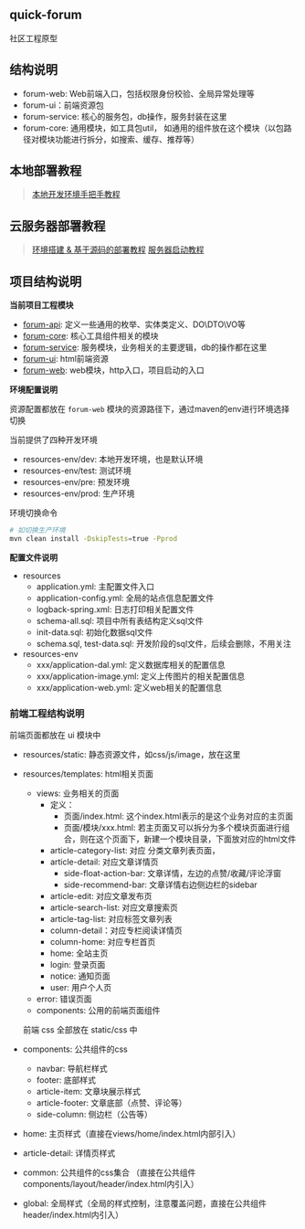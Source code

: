 quick-forum
---

社区工程原型

## 结构说明

- forum-web: Web前端入口，包括权限身份校验、全局异常处理等
- forum-ui：前端资源包
- forum-service: 核心的服务包，db操作，服务封装在这里
- forum-core: 通用模块，如工具包util， 如通用的组件放在这个模块（以包路径对模块功能进行拆分，如搜索、缓存、推荐等）

## 本地部署教程

> [本地开发环境手把手教程](docs/本地开发环境配置教程.md)

## 云服务器部署教程

> [环境搭建 & 基于源码的部署教程](docs/安装环境.md)
> [服务器启动教程](docs/服务器启动教程.md)

## 项目结构说明

**当前项目工程模块**

- [forum-api](forum-api): 定义一些通用的枚举、实体类定义、DO\DTO\VO等
- [forum-core](forum-core): 核心工具组件相关的模块
- [forum-service](forum-service): 服务模块，业务相关的主要逻辑，db的操作都在这里
- [forum-ui](forum-ui): html前端资源
- [forum-web](forum-web): web模块，http入口，项目启动的入口

**环境配置说明**

资源配置都放在 `forum-web` 模块的资源路径下，通过maven的env进行环境选择切换

当前提供了四种开发环境

- resources-env/dev: 本地开发环境，也是默认环境
- resources-env/test: 测试环境
- resources-env/pre: 预发环境
- resources-env/prod: 生产环境

环境切换命令

```bash
# 如切换生产环境
mvn clean install -DskipTests=true -Pprod
```

**配置文件说明**

- resources
    - application.yml: 主配置文件入口
    - application-config.yml: 全局的站点信息配置文件
    - logback-spring.xml: 日志打印相关配置文件
    - schema-all.sql: 项目中所有表结构定义sql文件
    - init-data.sql: 初始化数据sql文件
    - schema.sql, test-data.sql: 开发阶段的sql文件，后续会删除，不用关注
- resources-env
    - xxx/application-dal.yml: 定义数据库相关的配置信息
    - xxx/application-image.yml: 定义上传图片的相关配置信息
    - xxx/application-web.yml: 定义web相关的配置信息

### 前端工程结构说明

前端页面都放在 ui 模块中

- resources/static: 静态资源文件，如css/js/image，放在这里
- resources/templates: html相关页面
  - views: 业务相关的页面
    - 定义： 
      - 页面/index.html:  这个index.html表示的是这个业务对应的主页面
      - 页面/模块/xxx.html:  若主页面又可以拆分为多个模块页面进行组合，则在这个页面下，新建一个模块目录，下面放对应的html文件
    - article-category-list: 对应 分类文章列表页面，
    - article-detail: 对应文章详情页
      - side-float-action-bar: 文章详情，左边的点赞/收藏/评论浮窗
      - side-recommend-bar: 文章详情右边侧边栏的sidebar
    - article-edit: 对应文章发布页
    - article-search-list: 对应文章搜索页
    - article-tag-list: 对应标签文章列表
    - column-detail：对应专栏阅读详情页
    - column-home: 对应专栏首页
    - home: 全站主页
    - login: 登录页面
    - notice: 通知页面
    - user: 用户个人页
  - error: 错误页面
  - components: 公用的前端页面组件


  前端 css 全部放在 static/css 中

- components: 公共组件的css
  - navbar: 导航栏样式
  - footer: 底部样式
  - article-item: 文章块展示样式
  - article-footer: 文章底部（点赞、评论等）
  - side-column: 侧边栏（公告等）

- home: 主页样式（直接在views/home/index.html内部引入）
- article-detail: 详情页样式

- common: 公共组件的css集合 （直接在公共组件components/layout/header/index.html内引入）
- global: 全局样式（全局的样式控制，注意覆盖问题，直接在公共组件header/index.html内引入）
